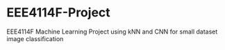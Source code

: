 # EEE4114F-Project
EEE4114F Machine Learning Project using kNN and CNN for small dataset image classification

